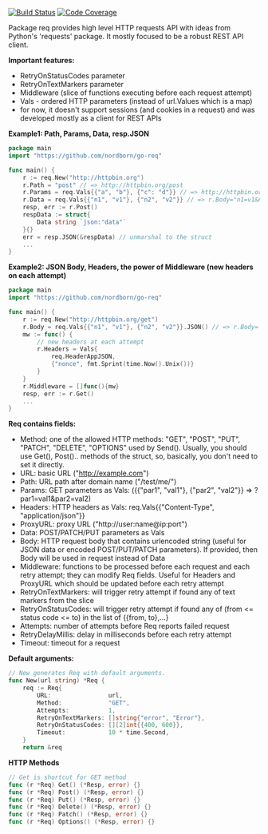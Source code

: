 [![Build Status](https://travis-ci.org/nordborn/go-req.svg?branch=master)](https://travis-ci.org/nordborn/go-req)
[![Code Coverage](https://codecov.io/gh/nordborn/go-req/branch/master/graph/badge.svg)](https://codecov.io/gh/nordborn/go-req/branch/master/graph/badge.svg)


Package req provides high level HTTP requests API
with ideas from Python's 'requests' package.
It mostly focused to be a robust REST API client.


**Important features:**
- RetryOnStatusCodes parameter
- RetryOnTextMarkers parameter
- Middleware (slice of functions executing before each
              request attempt)
- Vals - ordered HTTP parameters (instead of url.Values which is a map)
- for now, it doesn't support sessions (and cookies in a request)
  and was developed mostly as a client for REST APIs


**Example1: Path, Params, Data, resp.JSON**
```Go
package main
import "https://github.com/nordborn/go-req"

func main() {
    r := req.New("http://httpbin.org")
    r.Path = "post" // => http://httpbin.org/post
    r.Params = req.Vals{{"a", "b"}, {"c": "d"}} // => http://httpbin.org/post?a=b&c=d
    r.Data = req.Vals{{"n1", "v1"}, {"n2", "v2"}} // => r.Body="n1=v1&n2=v2"
    resp, err := r.Post()
    respData := struct{
    	Data string `json:"data"`
    }{}
    err = resp.JSON(&respData) // unmarshal to the struct
    ...
}
```


**Example2: JSON Body, Headers, the power of Middleware (new headers on each attempt)**
```Go
package main
import "https://github.com/nordborn/go-req"

func main() {
    r := req.New("http://httpbin.org/get")
    r.Body = req.Vals{{"n1", "v1"}, {"n2", "v2"}}.JSON() // => r.Body=`{"n1":"v1", "n2":"v2"}` 
    mw := func() {
    	// new headers at each attempt
        r.Headers = Vals{
            req.HeaderAppJSON, 
            {"nonce", fmt.Sprint(time.Now().Unix())}
        }
    }
    r.Middleware = []func(){mw}
    resp, err := r.Get()
    ...
}
```


**Req contains fields:**
- Method: one of the allowed HTTP methods:
        "GET", "POST", "PUT", "PATCH", "DELETE", "OPTIONS" used by Send().
        Usually, you should use Get(), Post().. methods of the struct,
        so, basically, you don't need to set it directly.
- URL: basic URL ("http://example.com")
- Path: URL path after domain name ("/test/me/")
- Params: GET parameters as Vals:
       ({{"par1", "val1"}, {"par2", "val2"}} => ?par1=val1&par2=val2)
- Headers: HTTP headers as Vals: req.Vals{{"Content-Type", "application/json"}}
- ProxyURL: proxy URL ("http://user:name@ip:port")
- Data: POST/PATCH/PUT parameters as Vals
- Body: HTTP request body that contains urlencoded string
      (useful for JSON data or encoded POST/PUT/PATCH parameters).
      If provided, then Body will be used in request instead of Data
- Middleware: functions to be processed before each request
            and each retry attempt;
            they can modify Req fields.
            Useful for Headers and ProxyURL which should be
            updated before each retry attempt
- RetryOnTextMarkers: will trigger retry attempt if found any of
                    text markers from the slice
- RetryOnStatusCodes: will trigger retry attempt if found any of
                    (from <= status code <= to) in the list of {{from, to},...}
- Attempts: number of attempts before Req reports failed request
- RetryDelayMillis: delay in milliseconds before each retry attempt
- Timeout: timeout for a request

**Default arguments:**
```Go
// New generates Req with default arguments.
func New(url string) *Req {
	req := Req{
		URL:                url,
		Method:             "GET",
		Attempts:           1,
		RetryOnTextMarkers: []string{"error", "Error"},
		RetryOnStatusCodes: [][2]int{{400, 600}},
		Timeout:            10 * time.Second,
	}
	return &req
```

**HTTP Methods**

```Go
// Get is shortcut for GET method
func (r *Req) Get() (*Resp, error) {}
func (r *Req) Post() (*Resp, error) {}
func (r *Req) Put() (*Resp, error) {}
func (r *Req) Delete() (*Resp, error) {}
func (r *Req) Patch() (*Resp, error) {}
func (r *Req) Options() (*Resp, error) {}
```